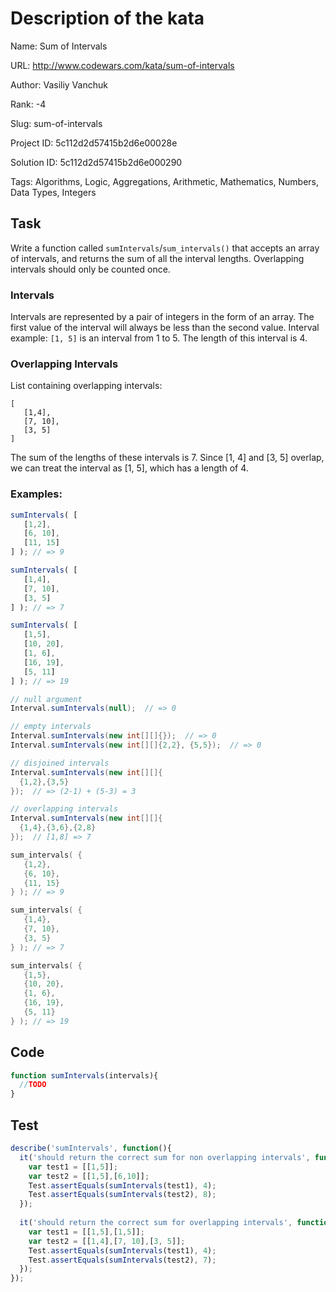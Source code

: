 # Description of the kata

Name: Sum of Intervals

URL: http://www.codewars.com/kata/sum-of-intervals

Author: Vasiliy Vanchuk

Rank: -4

Slug: sum-of-intervals

Project ID: 5c112d2d57415b2d6e00028e

Solution ID: 5c112d2d57415b2d6e000290

Tags: Algorithms, Logic, Aggregations, Arithmetic, Mathematics, Numbers, Data Types, Integers

## Task

Write a function called `sumIntervals`/`sum_intervals()` that accepts an array of intervals, and returns the sum of all the interval lengths. Overlapping intervals should only be counted once.

### Intervals

Intervals are represented by a pair of integers in the form of an array. The first value of the interval will always be less than the second value. Interval example: `[1, 5]` is an interval from 1 to 5. The length of this interval is 4.

### Overlapping Intervals

List containing overlapping intervals:

```
[
   [1,4],
   [7, 10],
   [3, 5]
]
```

The sum of the lengths of these intervals is 7. Since [1, 4] and [3, 5] overlap, we can treat the interval as [1, 5], which has a length of 4.

### Examples:

```javascript
sumIntervals( [
   [1,2],
   [6, 10],
   [11, 15]
] ); // => 9

sumIntervals( [
   [1,4],
   [7, 10],
   [3, 5]
] ); // => 7

sumIntervals( [
   [1,5],
   [10, 20],
   [1, 6],
   [16, 19],
   [5, 11]
] ); // => 19
```
```java
// null argument
Interval.sumIntervals(null);  // => 0

// empty intervals
Interval.sumIntervals(new int[][]{});  // => 0
Interval.sumIntervals(new int[][]{2,2}, {5,5});  // => 0

// disjoined intervals
Interval.sumIntervals(new int[][]{
  {1,2},{3,5}
});  // => (2-1) + (5-3) = 3

// overlapping intervals
Interval.sumIntervals(new int[][]{
  {1,4},{3,6},{2,8}
});  // [1,8] => 7
```
```cpp
sum_intervals( {
   {1,2},
   {6, 10},
   {11, 15}
} ); // => 9

sum_intervals( {
   {1,4},
   {7, 10},
   {3, 5}
} ); // => 7

sum_intervals( {
   {1,5},
   {10, 20},
   {1, 6},
   {16, 19},
   {5, 11}
} ); // => 19
```

## Code

```javascript
function sumIntervals(intervals){
  //TODO
}
```

## Test

```javascript
describe('sumIntervals', function(){
  it('should return the correct sum for non overlapping intervals', function(){
    var test1 = [[1,5]];
    var test2 = [[1,5],[6,10]];
    Test.assertEquals(sumIntervals(test1), 4);
    Test.assertEquals(sumIntervals(test2), 8);
  });
  
  it('should return the correct sum for overlapping intervals', function(){
    var test1 = [[1,5],[1,5]];
    var test2 = [[1,4],[7, 10],[3, 5]];
    Test.assertEquals(sumIntervals(test1), 4);
    Test.assertEquals(sumIntervals(test2), 7);
  });
});
```

